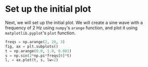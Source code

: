 # Set up the initial plot

Next, we will set up the initial plot. We will create a sine wave with a frequency of 2 Hz using `numpy`'s `arange` function, and plot it using `matplotlib.pyplot`'s `plot` function.

```python
freqs = np.arange(2, 20, 3)
fig, ax = plt.subplots()
t = np.arange(0.0, 1.0, 0.001)
s = np.sin(2*np.pi*freqs[0]*t)
l, = ax.plot(t, s, lw=2)
```
